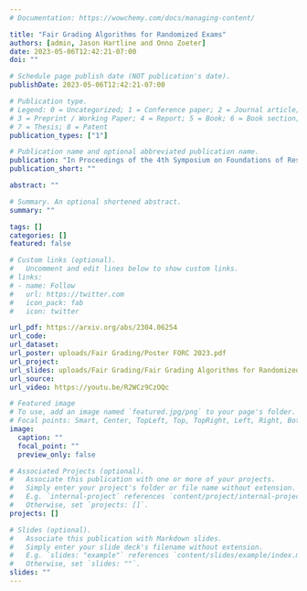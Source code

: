 ```yaml
---
# Documentation: https://wowchemy.com/docs/managing-content/

title: "Fair Grading Algorithms for Randomized Exams"
authors: [admin, Jason Hartline and Onno Zoeter]
date: 2023-05-06T12:42:21-07:00
doi: ""

# Schedule page publish date (NOT publication's date).
publishDate: 2023-05-06T12:42:21-07:00

# Publication type.
# Legend: 0 = Uncategorized; 1 = Conference paper; 2 = Journal article;
# 3 = Preprint / Working Paper; 4 = Report; 5 = Book; 6 = Book section;
# 7 = Thesis; 8 = Patent
publication_types: ["1"]

# Publication name and optional abbreviated publication name.
publication: "In Proceedings of the 4th Symposium on Foundations of Responsible Computing (FORC 2023). **Best Student Paper**"
publication_short: ""

abstract: ""

# Summary. An optional shortened abstract.
summary: ""

tags: []
categories: []
featured: false

# Custom links (optional).
#   Uncomment and edit lines below to show custom links.
# links:
# - name: Follow
#   url: https://twitter.com
#   icon_pack: fab
#   icon: twitter

url_pdf: https://arxiv.org/abs/2304.06254
url_code:
url_dataset:
url_poster: uploads/Fair Grading/Poster FORC 2023.pdf
url_project:
url_slides: uploads/Fair Grading/Fair Grading Algorithms for Randomized Exams.pptx
url_source:
url_video: https://youtu.be/R2WCz9CzOQc

# Featured image
# To use, add an image named `featured.jpg/png` to your page's folder. 
# Focal points: Smart, Center, TopLeft, Top, TopRight, Left, Right, BottomLeft, Bottom, BottomRight.
image:
  caption: ""
  focal_point: ""
  preview_only: false

# Associated Projects (optional).
#   Associate this publication with one or more of your projects.
#   Simply enter your project's folder or file name without extension.
#   E.g. `internal-project` references `content/project/internal-project/index.md`.
#   Otherwise, set `projects: []`.
projects: []

# Slides (optional).
#   Associate this publication with Markdown slides.
#   Simply enter your slide deck's filename without extension.
#   E.g. `slides: "example"` references `content/slides/example/index.md`.
#   Otherwise, set `slides: ""`.
slides: ""
---
```

